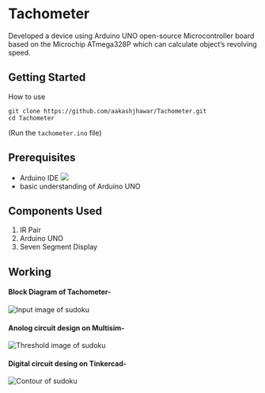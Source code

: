 # Tachometer	
Developed a device using Arduino UNO open-source Microcontroller board based on the Microchip ATmega328P which can calculate object’s revolving speed.

## Getting Started

How to use
```    
git clone https://github.com/aakashjhawar/Tachometer.git
cd Tachometer
```
(Run the ```tachometer.ino``` file) 

## Prerequisites

- Arduino IDE
![](https://www.arduino.cc/en/main/software)
- basic understanding of Arduino UNO

## Components Used
1. IR Pair
2. Arduino UNO
3. Seven Segment Display


## Working 

#### Block Diagram of Tachometer-
![Input image of sudoku](https://github.com/aakashjhawar/Tachometer/blob/master/images/block%20diagram.jpg)

#### Anolog circuit design on Multisim-
![Threshold image of sudoku](https://github.com/aakashjhawar/Tachometer/blob/master/images/analog%20tach.png)

#### Digital circuit desing on Tinkercad-
![Contour of sudoku](https://github.com/aakashjhawar/Tachometer/blob/master/images/tinkercad_circuit.png)
